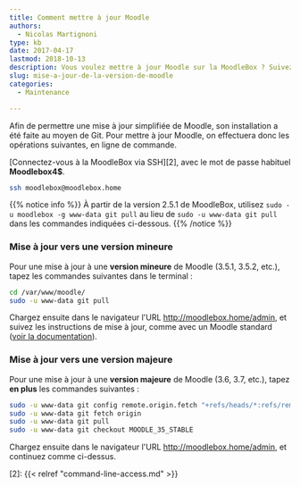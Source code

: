 ```yaml
---
title: Comment mettre à jour Moodle
authors:
  - Nicolas Martignoni
type: kb
date: 2017-04-17
lastmod: 2018-10-13
description: Vous voulez mettre à jour Moodle sur la MoodleBox ? Suivez ces instructions
slug: mise-a-jour-de-la-version-de-moodle
categories:
  - Maintenance

---
```

Afin de permettre une mise à jour simplifiée de Moodle, son installation a été faite au moyen de Git. Pour mettre à jour Moodle, on effectuera donc les opérations suivantes, en ligne de commande.

[Connectez-vous à la MoodleBox via SSH][2], avec le mot de passe habituel __Moodlebox4$__.

```bash
ssh moodlebox@moodlebox.home
```

{{% notice info %}}
À partir de la version 2.5.1 de MoodleBox, utilisez `sudo -u moodlebox -g www-data git pull` au lieu de `sudo -u www-data git pull` dans les commandes indiquées ci-dessous.
{{% /notice %}}

### Mise à jour vers une __version mineure__

Pour une mise à jour à une __version mineure__ de Moodle (3.5.1, 3.5.2, etc.), tapez les commandes suivantes dans le terminal :

```bash
cd /var/www/moodle/
sudo -u www-data git pull
```

Chargez ensuite dans le navigateur l'URL http://moodlebox.home/admin, et suivez les instructions de mise à jour, comme avec un Moodle standard ([voir la documentation][1]).

### Mise à jour vers une __version majeure__

Pour une mise à jour à une __version majeure__ de Moodle (3.6, 3.7, etc.), tapez __en plus__ les commandes suivantes :

```bash
sudo -u www-data git config remote.origin.fetch "+refs/heads/*:refs/remotes/origin/*"
sudo -u www-data git fetch origin
sudo -u www-data git pull
sudo -u www-data git checkout MOODLE_35_STABLE
```

Chargez ensuite dans le navigateur l'URL http://moodlebox.home/admin, et continuez comme ci-dessus.

 [1]: https://docs.moodle.org/fr/Mise_à_jour
 [2]: {{< relref "command-line-access.md" >}}
